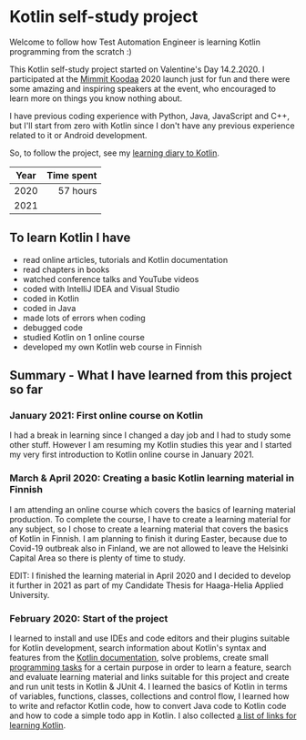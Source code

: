# Kotlin self-study project

Welcome to follow how Test Automation Engineer is learning Kotlin programming from the scratch :)

This Kotlin self-study project started on Valentine's Day 14.2.2020. I participated at the [Mimmit Koodaa](https://mimmitkoodaa.ohjelmistoebusiness.fi/) 2020 launch just for fun and there were some amazing and inspiring speakers at the event, who encouraged to learn more on things you know nothing about.

I have previous coding experience with Python, Java, JavaScript and C++, but I'll start from zero with Kotlin since I don't have any previous experience related to it or Android development.

So, to follow the project, see my [learning diary to Kotlin](kotlin-learning-diary.md).

| Year | Time spent |
| ---- |-----------:|
| 2020 | 57 hours   |
| 2021 |            |

## To learn Kotlin I have

- read online articles, tutorials and Kotlin documentation
- read chapters in books
- watched conference talks and YouTube videos
- coded with IntelliJ IDEA and Visual Studio
- coded in Kotlin
- coded in Java
- made lots of errors when coding
- debugged code
- studied Kotlin on 1 online course
- developed my own Kotlin web course in Finnish

## Summary - What I have learned from this project so far

### January 2021: First online course on Kotlin

I had a break in learning since I changed a day job and I had to study some other stuff. However I am resuming my Kotlin studies this year and I started my very first introduction to Kotlin online course in January 2021.

### March & April 2020: Creating a basic Kotlin learning material in Finnish

I am attending an online course which covers the basics of learning material production. To complete the course, I have to create a learning material for any subject, so I chose to create a learning material that covers the basics of Kotlin in Finnish. I am planning to finish it during Easter, because due to Covid-19 outbreak also in Finland, we are not allowed to leave the Helsinki Capital Area so there is plenty of time to study.

EDIT: I finished the learning material in April 2020 and I decided to develop it further in 2021 as part of my Candidate Thesis for Haaga-Helia Applied University.

### February 2020: Start of the project

I learned to install and use IDEs and code editors and their plugins suitable for Kotlin development, search information about Kotlin's syntax and features from the [Kotlin documentation](https://kotlinlang.org/docs/reference/), solve problems, create small [programming tasks](programming-tasks.md) for a certain purpose in order to learn a feature, search and evaluate learning material and links suitable for this project and create and run unit tests in Kotlin & JUnit 4. I learned the basics of Kotlin in terms of variables, functions, classes, collections and control flow, I learned how to write and refactor Kotlin code, how to convert Java code to Kotlin code and how to code a simple todo app in Kotlin. I also collected [a list of links for learning Kotlin](learn-kotlin.md).